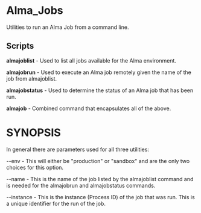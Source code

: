 # Alma_Jobs 

Utilities to run an Alma Job from a command line.

## Scripts
**almajoblist** - Used to list all jobs available for the Alma environment.

**almajobrun** - Used to execute an Alma job remotely given the name of the job from almajoblist.

**almajobstatus** - Used to determine the status of an Alma job that has been run.

**almajob** - Combined command that encapsulates all of the above.

SYNOPSIS
========

In general there are parameters used for all three utilities:

--env - This will either be "production" or "sandbox" and are the only two choices for this option.

--name - This is the name of the job listed by the almajoblist command and is needed for the almajobrun and almajobstatus commands.

--instance - This is the instance (Process ID) of the job that was run.  This is a unique identifier for the run of the job.


